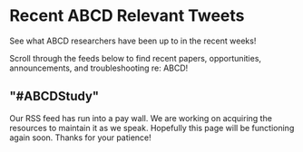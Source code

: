 # Recent ABCD Relevant Tweets

See what ABCD researchers have been up to in the recent weeks!

Scroll through the feeds below to find recent papers, opportunities, announcements, and troubleshooting re: ABCD!

## "#ABCDStudy"

Our RSS feed has run into a pay wall. We are working on acquiring the resources to maintain it as we speak. Hopefully this page will be functioning again soon. Thanks for your patience!
<rssapp-wall id="R07fs0IBuSq2MqY0"></rssapp-wall><script src="https://widget.rss.app/v1/wall.js" type="text/javascript" async></script>
